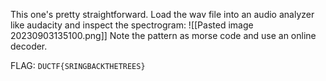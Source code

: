 This one's pretty straightforward. Load the wav file into an audio analyzer like audacity and inspect the spectrogram:
![[Pasted image 20230903135100.png]]
Note the pattern as morse code and use an online decoder.

FLAG: `DUCTF{SRINGBACKTHETREES}`